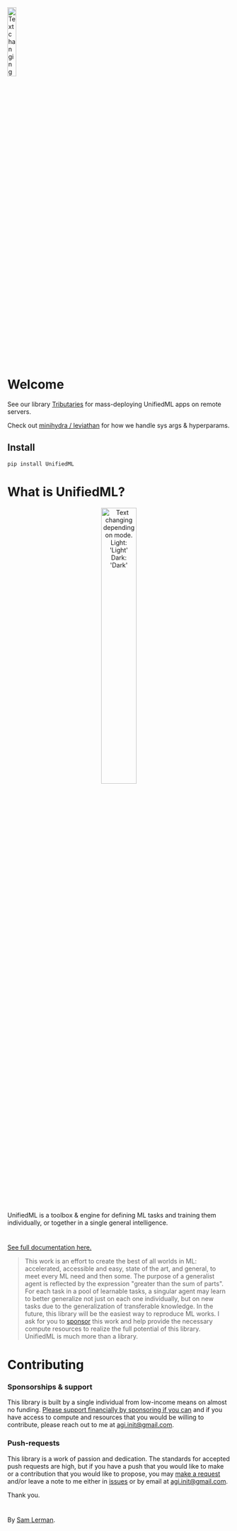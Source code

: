 <picture>
  <source width="20%" media="(prefers-color-scheme: dark)" srcset="https://github-production-user-asset-6210df.s3.amazonaws.com/92597756/254430729-e411328b-a51a-416c-ba97-7b7939ec3351.png?X-Amz-Algorithm=AWS4-HMAC-SHA256&X-Amz-Credential=AKIAVCODYLSA53PQK4ZA%2F20231229%2Fus-east-1%2Fs3%2Faws4_request&X-Amz-Date=20231229T163807Z&X-Amz-Expires=300&X-Amz-Signature=2ff3866027384b0244d20d03135acb3de1166e491627add363ea161b1aefea14&X-Amz-SignedHeaders=host&actor_id=92597756&key_id=0&repo_id=639550036">
  <img width="20%" alt="Text changing depending on mode. Light: 'Light' Dark: 'Dark'" src="https://github-production-user-asset-6210df.s3.amazonaws.com/92597756/237768403-f3df44c8-b989-4951-9443-d2b4203b5c4e.png?X-Amz-Algorithm=AWS4-HMAC-SHA256&X-Amz-Credential=AKIAVCODYLSA53PQK4ZA%2F20231229%2Fus-east-1%2Fs3%2Faws4_request&X-Amz-Date=20231229T163826Z&X-Amz-Expires=300&X-Amz-Signature=4e90cfe65fabba805fd78c8282b1894d620d5d8aaaad76c28a446f9d973bee55&X-Amz-SignedHeaders=host&actor_id=92597756&key_id=0&repo_id=639550036">
<br><br>
</picture>

# Welcome

See our library [Tributaries](https://github.com/AGI-init/tributaries) for mass-deploying UnifiedML apps on remote servers.

Check out [minihydra / leviathan](https://github.com/Cave-Dwellers-Tree-People/minihydra) for how we handle sys args & hyperparams.

## Install

```console
pip install UnifiedML
```

# What is UnifiedML?

<p align="center">
<a href="https://github.com/AGI-init/Assets/assets/92597756/d92e6b3f-9625-427c-87ef-909b3ec40f08">
<picture>
  <source width="40%" media="(prefers-color-scheme: dark)" srcset="https://github-production-user-asset-6210df.s3.amazonaws.com/92597756/251394700-f8b74f97-7a5a-4643-b08d-a23f8305b5b8.png?X-Amz-Algorithm=AWS4-HMAC-SHA256&X-Amz-Credential=AKIAVCODYLSA53PQK4ZA%2F20231229%2Fus-east-1%2Fs3%2Faws4_request&X-Amz-Date=20231229T163841Z&X-Amz-Expires=300&X-Amz-Signature=a0d5443f27283487f318bcca6a6d05be310ad59c7b4691de334163aaa92f17ff&X-Amz-SignedHeaders=host&actor_id=92597756&key_id=0&repo_id=639550036">
  <img width="40%" alt="Text changing depending on mode. Light: 'Light' Dark: 'Dark'" src="https://github-production-user-asset-6210df.s3.amazonaws.com/92597756/251391777-d92e6b3f-9625-427c-87ef-909b3ec40f08.png?X-Amz-Algorithm=AWS4-HMAC-SHA256&X-Amz-Credential=AKIAVCODYLSA53PQK4ZA%2F20231229%2Fus-east-1%2Fs3%2Faws4_request&X-Amz-Date=20231229T163852Z&X-Amz-Expires=300&X-Amz-Signature=96eeae7fd8ae60968f446af5a00801cdcfa8b12ef4255c6d8484576aa12a0d73&X-Amz-SignedHeaders=host&actor_id=92597756&key_id=0&repo_id=639550036">
<br><br>
</picture>
</a>
</p>

UnifiedML is a toolbox & engine for defining ML tasks and training them individually, or together in a single general intelligence.

#

[See full documentation here.](https://agi-init.github.io/UnifiedML)

> This work is an effort to create the best of all worlds in ML: accelerated, accessible and easy, state of the art, and general, to meet every ML need and then some. The purpose of a generalist agent is reflected by the expression "greater than the sum of parts". For each task in a pool of learnable tasks, a singular agent may learn to better generalize not just on each one individually, but on new tasks due to the generalization of transferable knowledge. In the future, this library will be the easiest way to reproduce ML works. I ask for you to [sponsor](https://github.com/sponsors/AGI-init) this work and help provide the necessary compute resources to realize the full potential of this library. UnifiedML is much more than a library.

# Contributing

### Sponsorships & support

This library is built by a single individual from low-income means on almost no funding. [Please support financially by sponsoring if you can](https://github.com/sponsors/AGI-init) and if you have access to compute and resources that you would be willing to contribute, please reach out to me at [agi.init@gmail.com](mailto:agi.init@gmail.com?subject=Contributing).

### Push-requests

This library is a work of passion and dedication. The standards for accepted push requests are high, but if you have a push that you would like to make or a contribution that you would like to propose, you may [make a request]() and/or leave a note to me either in [issues](https://github.com/AGI-init/UnifiedML/issues) or by email at [agi.init@gmail.com](mailto:agi.init@gmail.com?subject=Contributing).

Thank you.

#

By [Sam Lerman](https://www.github.com/slerman12).
